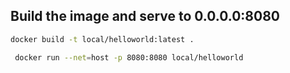 ## Build the image and serve to 0.0.0.0:8080

```bash
docker build -t local/helloworld:latest .
```

```bash
 docker run --net=host -p 8080:8080 local/helloworld
```